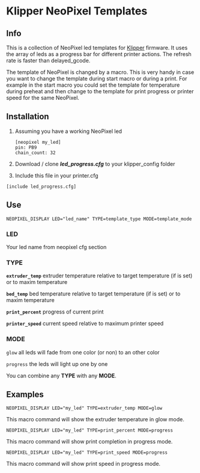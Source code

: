 # Klipper NeoPixel Templates

## Info

This is a collection of NeoPixel led templates for [Klipper](https://github.com/Klipper3d/klipper) firmware. It uses the array of leds as a progress bar for different printer actions. The refresh rate is faster than delayed_gcode.

The template of NeoPixel is changed by a macro. This is very handy in case you want to change the template during start macro or during a print. For example in the start macro you could set the template for temperature during preheat and then change to the template for print progress or printer speed for the same NeoPixel.

## Installation

1. Assuming you have a working NeoPixel led
   
   ```
   [neopixel my_led]
   pin: PB9
   chain_count: 32
   ```
2. Download / clone ***led_progress.cfg*** to your klipper_config folder

3. Include this file in your printer.cfg

```
[include led_progress.cfg]
```

## Use

```
NEOPIXEL_DISPLAY LED="led_name" TYPE=template_type MODE=template_mode
```
### LED
Your led name from neopixel cfg section

### TYPE

**`extruder_temp`**  extruder temperature relative to target temperature (if is set) or to maxim temperature

**`bed_temp`**  bed temperature relative to target temperature (if is set) or to maxim temperature

**`print_percent`** progress of current print

**`printer_speed`** current speed relative to maximum printer speed

### MODE

`glow` all leds will fade from one color (or non) to an other color

`progress` the leds will light up one by one


You can combine any **TYPE** with any **MODE**.


## Examples

```
NEOPIXEL_DISPLAY LED="my_led" TYPE=extruder_temp MODE=glow
```

This macro command will show the extruder temperature in glow mode.

```
NEOPIXEL_DISPLAY LED="my_led" TYPE=print_percent MODE=progress
```

This macro command will show print completion in progress mode. 

```
NEOPIXEL_DISPLAY LED="my_led" TYPE=print_speed MODE=progress
```

This macro command will show print speed in progress mode.
